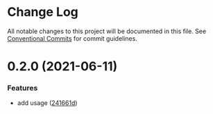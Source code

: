 # Change Log

All notable changes to this project will be documented in this file.
See [Conventional Commits](https://conventionalcommits.org) for commit guidelines.

# 0.2.0 (2021-06-11)


### Features

* add usage ([241661d](https://github.com/wenytang-ms-123/lerna-semantic-versioning-example/commit/241661d93bfa796622d954e433773ba64e8e7f32))
